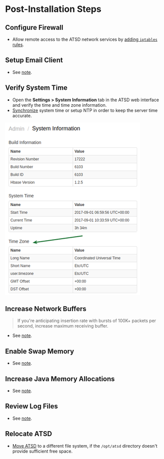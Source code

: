 # Post-Installation Steps

## Configure Firewall

* Allow remote access to the ATSD network services by [adding `iptables` rules](firewall.md).

## Setup Email Client

* See [note](../administration/mail-client.md).

## Verify System Time

* Open the **Settings > System Information** tab in the ATSD web interface and verify the time and  time zone information.
* [Synchronize](../administration/timezone.md#changing-the-time-zone) system time or setup NTP in order to keep the server time accurate.

![Server\_time](./images/server_time.png)

## Increase Network Buffers

> If you're anticipating insertion rate with bursts of 100K+ packets per second,
increase maximum receiving buffer.

* See [note](../administration/networking-settings.md).

## Enable Swap Memory

* See [note](../administration/enabling-swap-space.md).

## Increase Java Memory Allocations

* See [note](../administration/allocating-memory.md).

## Review Log Files

* See [note](../administration/logging.md).

## Relocate ATSD

* [Move ATSD](../administration/relocation.md) to a different file system, if the `/opt/atsd` directory doesn't provide sufficient free space.
